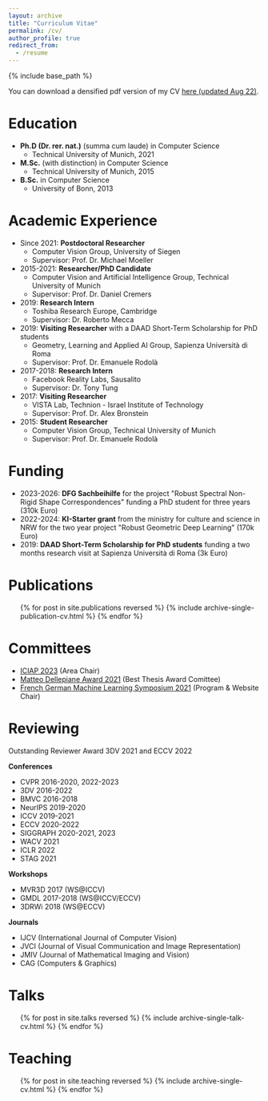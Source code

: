 ```yaml
---
layout: archive
title: "Curriculum Vitae"
permalink: /cv/
author_profile: true
redirect_from:
  - /resume
---
```


{% include base_path %}

You can download a densified pdf version of my CV [here (updated Aug 22)](https://zorah.github.io/files/ZorahLaehner_CV_website_0822.pdf).

Education
======
* **Ph.D (Dr. rer. nat.)** (summa cum laude) in Computer Science
  * Technical University of Munich, 2021
* **M.Sc.** (with distinction) in Computer Science
  * Technical University of Munich, 2015
* **B.Sc.** in Computer Science
  * University of Bonn, 2013

Academic Experience
======
* Since 2021: **Postdoctoral Researcher**
  * Computer Vision Group, University of Siegen
  * Supervisor: Prof. Dr. Michael Moeller
* 2015-2021: **Researcher/PhD Candidate**
  * Computer Vision and Artificial Intelligence Group, Technical University of Munich
  * Supervisor: Prof. Dr. Daniel Cremers
* 2019: **Research Intern**
  * Toshiba Research Europe, Cambridge
  * Supervisor: Dr. Roberto Mecca
* 2019: **Visiting Researcher** with a DAAD Short-Term Scholarship for PhD students
  * Geometry, Learning and Applied AI Group, Sapienza Università di Roma
  * Supervisor: Prof. Dr. Emanuele Rodolà
* 2017-2018: **Research Intern**
  * Facebook Reality Labs, Sausalito
  * Supervisor: Dr. Tony Tung
* 2017: **Visiting Researcher**
  * VISTA Lab, Technion - Israel Institute of Technology
  * Supervisor: Prof. Dr. Alex Bronstein
* 2015: **Student Researcher**
  * Computer Vision Group, Technical University of Munich
  * Supervisor: Prof. Dr. Emanuele Rodolà


Funding
======

* 2023-2026: **DFG Sachbeihilfe** for the project "Robust Spectral Non-Rigid Shape Correspondences" funding a PhD student for three years (310k Euro)
* 2022-2024: **KI-Starter grant** from the ministry for culture and science in NRW for the two year project "Robust Geometric Deep Learning" (170k Euro)
* 2019: **DAAD Short-Term Scholarship for PhD students** funding a two months research visit at Sapienza Università di Roma (3k Euro)

Publications
======
  <ul>{% for post in site.publications reversed %}
    {% include archive-single-publication-cv.html %}
  {% endfor %}</ul>


Committees
======

* [ICIAP 2023](https://sites.google.com/view/iciap-2023) (Area Chair)
* [Matteo Dellepiane Award 2021](https://conference.stag2021.it/awards/) (Best Thesis Award Comittee)
* [French German Machine Learning Symposium 2021](https://fgml2021.in.tum.de/) (Program & Website Chair)

Reviewing
======

Outstanding Reviewer Award 3DV 2021 and ECCV 2022

**Conferences**

* CVPR 2016-2020, 2022-2023
* 3DV 2016-2022
* BMVC 2016-2018
* NeurIPS 2019-2020
* ICCV 2019-2021
* ECCV 2020-2022
* SIGGRAPH 2020-2021, 2023
* WACV 2021
* ICLR 2022
* STAG 2021

**Workshops**

* MVR3D 2017 (WS@ICCV)
* GMDL 2017-2018 (WS@ICCV/ECCV)
* 3DRWi 2018 (WS@ECCV)

**Journals**

* IJCV (International Journal of Computer Vision)
* JVCI (Journal of Visual Communication and Image Representation)
* JMIV (Journal of Mathematical Imaging and Vision)
* CAG (Computers & Graphics)

Talks
======
  <ul>{% for post in site.talks reversed %}
    {% include archive-single-talk-cv.html %}
  {% endfor %}</ul>

Teaching
======
  <ul>{% for post in site.teaching reversed %}
    {% include archive-single-cv.html %}
  {% endfor %}</ul>
